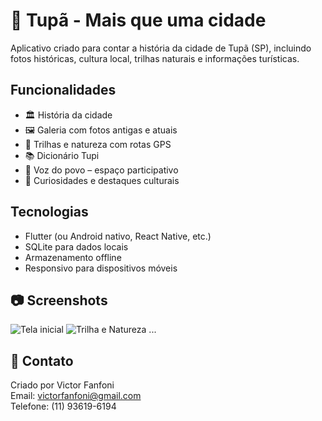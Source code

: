 # 📱 Tupã - Mais que uma cidade

Aplicativo criado para contar a história da cidade de Tupã (SP), incluindo fotos históricas, cultura local, trilhas naturais e informações turísticas.

## Funcionalidades

- 🏛️ História da cidade
- 🖼️ Galeria com fotos antigas e atuais
- 🥾 Trilhas e natureza com rotas GPS
- 📚 Dicionário Tupi
- 🎤 Voz do povo – espaço participativo
- 🎉 Curiosidades e destaques culturais

## Tecnologias

- Flutter (ou Android nativo, React Native, etc.)
- SQLite para dados locais
- Armazenamento offline
- Responsivo para dispositivos móveis

## 📷 Screenshots

![Tela inicial](screenshots/tela-home.png)
![Trilha e Natureza](screenshots/tela-trilha.png)
...

## 📩 Contato

Criado por Victor Fanfoni  
Email: victorfanfoni@gmail.com  
Telefone: (11) 93619-6194
